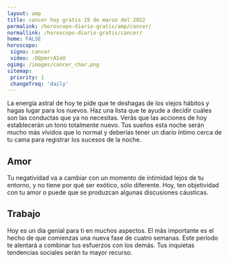 ```yaml
---
layout: amp
title: cancer hoy gratis 19 de marzo del 2022 
permalink: /horoscopo-diario-gratis/amp/cancer/
normallink: /horoscopo-diario-gratis/cancer/
home: FALSE
horoscopo:
 signo: cancer
 video: -DQpmrrAIeU
ogimg: /images/cancer_char.png
sitemap:
 priority: 1
 changefreq: 'daily'
---
```



La energía astral de hoy te pide que te deshagas de los viejos hábitos y hagas lugar para los nuevos. Haz una lista que te ayude a decidir cuáles son las conductas que ya no necesitas. Verás que las acciones de hoy establecerán un tono totalmente nuevo. Tus sueños esta noche serán mucho más vívidos que lo normal y deberías tener un diario íntimo cerca de tu cama para registrar los sucesos de la noche.

## Amor

Tu negatividad va a cambiar con un momento de intimidad lejos de tu entorno, y no tiene por qué ser exótico, sólo diferente. Hoy, ten objetividad con tu amor o puede que se produzcan algunas discusiones cáusticas.

## Trabajo

Hoy es un día genial para ti en muchos aspectos. El más importante es el hecho de que comienzas una nueva fase de cuatro semanas. Este período te alentará a combinar tus esfuerzos con los demás. Tus inquietas tendencias sociales serán tu mayor recurso.
